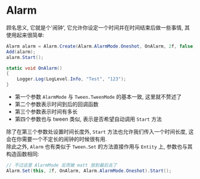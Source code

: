 # Alarm

顾名思义, 它就是个'闹钟', 它允许你设定一个时间并在时间结束后做一些事情, 其使用起来很简单:
```cs
Alarm alarm = Alarm.Create(Alarm.AlarmMode.Oneshot, OnAlarm, 2f, false);
Add(alarm);
alarm.Start();

static void OnAlarm()
{
    Logger.Log(LogLevel.Info, "Test", "123");
}
```

- 第一个参数 `AlarmMode` 与 `Tween.TweenMode` 的基本一致, 这里就不赘述了
- 第二个参数表示时间到后的回调函数
- 第三个参数表示时间有多长
- 第四个参数也与 tween 类似, 表示是否希望自动调用 `Start` 方法

除了在第三个参数处设置时间长度外, `Start` 方法也允许我们传入一个时间长度, 这会在你需要一个不定长的闹钟的时候很有用.  
除此之外, `Alarm` 也有类似于 `Tween.Set` 的方法直接作用与 `Entity` 上, 参数也与其构造函数相同:
```cs
// 不过这里 AlarmMode 反而被 matt 放到最后去了
Alarm.Set(this, 2f, OnAlarm, Alarm.AlarmMode.Oneshot).Start();
```
